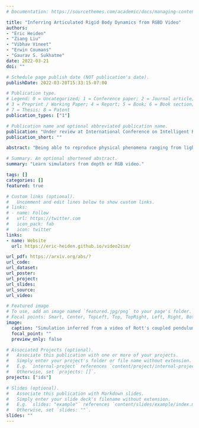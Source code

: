 ```yaml
---
# Documentation: https://sourcethemes.com/academic/docs/managing-content/

title: "Inferring Articulated Rigid Body Dynamics from RGBD Video"
authors:
- "Eric Heiden"
- "Ziang Liu"
- "Vibhav Vineet"
- "Erwin Coumans"
- "Gaurav S. Sukhatme"
date: 2022-03-21
doi: ""

# Schedule page publish date (NOT publication's date).
publishDate: 2022-03-20T15:33:15-07:00

# Publication type.
# Legend: 0 = Uncategorized; 1 = Conference paper; 2 = Journal article;
# 3 = Preprint / Working Paper; 4 = Report; 5 = Book; 6 = Book section;
# 7 = Thesis; 8 = Patent
publication_types: ["1"]

# Publication name and optional abbreviated publication name.
publication: "Under review at International Conference on Intelligent Robots and Systems (IROS) 2022"
publication_short: ""

abstract: "Being able to reproduce physical phenomena ranging from light interaction to contact mechanics, simulators are becoming increasingly useful in more and more application domains where real-world interaction or labeled data are difficult to obtain. Despite recent progress, significant human effort is needed to configure simulators to accurately reproduce real-world behavior. We introduce a pipeline that combines inverse rendering with differentiable simulation to create digital twins of real-world articulated mechanisms from depth or RGB videos. Our approach automatically discovers joint types and estimates their kinematic parameters, while the dynamic properties of the overall mechanism are tuned to attain physically accurate simulations. Control policies optimized in our derived simulation transfer successfully back to the original system, as we demonstrate on a simulated system. Further, our approach accurately reconstructs the kinematic tree of an articulated mechanism being manipulated by a robot, and highly nonlinear dynamics of a real-world coupled pendulum mechanism."

# Summary. An optional shortened abstract.
summary: "Learn simulators from depth or RGB video."

tags: []
categories: []
featured: true

# Custom links (optional).
#   Uncomment and edit lines below to show custom links.
# links:
# - name: Follow
#   url: https://twitter.com
#   icon_pack: fab
#   icon: twitter
links:
- name: Website
  url: https://eric-heiden.github.io/video2sim/

url_pdf: https://arxiv.org/abs/?
url_code:
url_dataset:
url_poster:
url_project:
url_slides:
url_source:
url_video: 

# Featured image
# To use, add an image named `featured.jpg/png` to your page's folder. 
# Focal points: Smart, Center, TopLeft, Top, TopRight, Left, Right, BottomLeft, Bottom, BottomRight.
image:
  caption: "Simulation inferred from a video of Rott's coupled pendulum mechanism"
  focal_point: ""
  preview_only: false

# Associated Projects (optional).
#   Associate this publication with one or more of your projects.
#   Simply enter your project's folder or file name without extension.
#   E.g. `internal-project` references `content/project/internal-project/index.md`.
#   Otherwise, set `projects: []`.
projects: ["ids"]

# Slides (optional).
#   Associate this publication with Markdown slides.
#   Simply enter your slide deck's filename without extension.
#   E.g. `slides: "example"` references `content/slides/example/index.md`.
#   Otherwise, set `slides: ""`.
slides: ""
---
```

